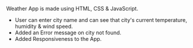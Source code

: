 Weather App is made using HTML, CSS & JavaScript.
- User can enter city name and can see that city's current temperature, humidity & wind speed.
- Added an Error message on city not found.
- Added Responsiveness to the App.